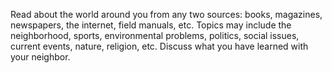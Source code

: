 Read about the world around you from any two sources: books, magazines, newspapers, the internet, field manuals, etc. Topics may include the neighborhood, sports, environmental problems, politics, social issues, current events, nature, religion, etc. Discuss what you have learned with your neighbor.
